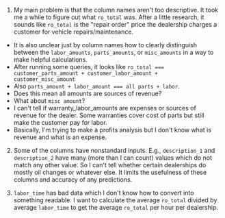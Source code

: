 1. My main problem is that the column names aren't too descriptive. It took me a while to figure out what `ro_total` was. After a little research, it sounds like `ro_total` is the "repair order" price the dealership charges a customer for vehicle repairs/maintenance.
  - It is also unclear just by column names how to clearly distinguish between the `labor_amounts`, `parts_amounts`, or `misc_amounts` in a way to make helpful calculations.
  - After running some queries, it looks like `ro_total === customer_parts_amount + customer_labor_amount + customer_misc_amount`
  - Also `parts_amount + labor_amount === all parts + labor`.
  - Does this mean all amounts are sources of revenue?
  - What about `misc amount`?
  - I can't tell if warranty_labor_amounts are expenses or sources of revenue for the dealer. Some warranties cover cost of parts but still make the customer pay for labor.
  - Basically, I'm trying to make a profits analysis but I don't know what is revenue and what is an expense.

2. Some of the columns have nonstandard inputs. E.g., `description_1` and `description_2` have many (more than I can count) values which do not match any other value. So I can't tell whether certain dealerships do mostly oil changes or whatever else. It limits the usefulness of these columns and accuracy of any predictions.

3. `labor_time` has bad data which I don't know how to convert into something readable. I want to calculate the average `ro_total` divided by average `labor_time` to get the average `ro_total` per hour per dealership.
